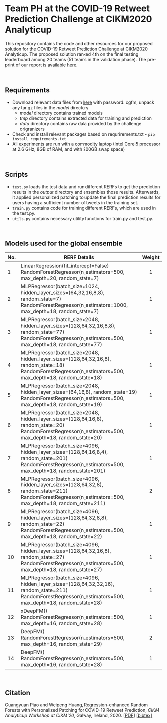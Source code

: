 # Team PH at the COVID-19 Retweet Prediction Challenge at CIKM2020 Analyticup

This repository contains the code and other resources for our proposed solution for the COVID-19 Retweet Prediction Challenge at CIKM2020 Analyticup. The proposed solution ranked 4th on the final testing leaderboard among 20 teams (51 teams in the validation phase). The pre-print of our report is available [here](http://parklize.github.io/publications/CIKM2020_Analyticup.pdf). 

<br/>

## Requirements
- Download relevant data files from [here](https://pan.baidu.com/s/1cE8eapywzoeXPt-W7t-WVA) with password: cgfm, unpack any tar.gz files in the *model* directory
    - *model* directory contains trained models 
    - *tmp* directory contains extracted data for training and prediction
    - *data* directory contains raw data provided by the challenge origranizers
- Check and install relevant packages based on requrirements.txt - `pip install requirements.txt`
- All experiments are run with a commodity
laptop (Intel CoreI5 processor at 2.6 GHz, 8GB of RAM, and with 200GB swap space)

<br/>

## Scripts
- `test.py` loads the test data and run different RERFs to get the prediction results in the *output* directory and ensembles those results. Afterwards, it applied personalized patching to update the final prediction results for users having a sufficient number of tweets in the training set.   
- `train.py` contains code for training different RERFs, which are used in the test.py.
- `utils.py` contains necessary utility functions for train.py and test.py.

<br/>

## Models used for the global ensemble
| No.        | RERF Details  | Weight |
| ------------- |---|:-------------:|
| 1     | LinearRegression(fit_intercept=False)<br>RandomForestRegressor(n_estimators=500, max_depth=20, random_state=7)| 1 |
| 2     | MLPRegressor(batch_size=1024, hidden_layer_sizes=(64,32,16,8,8), random_state=7)<br>RandomForestRegressor(n_estimators=1000, max_depth=18, random_state=7)| 1 |
| 3     | MLPRegressor(batch_size=2048, hidden_layer_sizes=(128,64,32,16,8,8), random_state=77)<br>RandomForestRegressor(n_estimators=500, max_depth=18, random_state=77)| 1 |
| 4     | MLPRegressor(batch_size=2048, hidden_layer_sizes=(128,64,32,16,8), random_state=18)<br>RandomForestRegressor(n_estimators=500, max_depth=18, random_state=18)| 1 |
| 5     | MLPRegressor(batch_size=2048, hidden_layer_sizes=(64,16,8), random_state=19)<br>RandomForestRegressor(n_estimators=500, max_depth=18, random_state=19)| 1 |
| 6     | MLPRegressor(batch_size=2048, hidden_layer_sizes=(128,64,16,8), random_state=20)<br>RandomForestRegressor(n_estimators=500, max_depth=18, random_state=20)| 1 |
| 7     | MLPRegressor(batch_size=4096, hidden_layer_sizes=(128,64,16,8,4), random_state=201)<br>RandomForestRegressor(n_estimators=500, max_depth=18, random_state=201)| 1 |
| 8     | MLPRegressor(batch_size=4096, hidden_layer_sizes=(128,64,32,8), random_state=211)<br>RandomForestRegressor(n_estimators=500, max_depth=18, random_state=211)| 2 |
| 9     | MLPRegressor(batch_size=4096, hidden_layer_sizes=(128,64,32,8,8), random_state=22)<br>RandomForestRegressor(n_estimators=500, max_depth=18, random_state=22)| 1 |
| 10    | MLPRegressor(batch_size=4096, hidden_layer_sizes=(128,64,32,16,8), random_state=27)<br>RandomForestRegressor(n_estimators=500, max_depth=18, random_state=27)| 1 |
| 11    | MLPRegressor(batch_size=4096, hidden_layer_sizes=(128,64,32,32,16), random_state=211)<br>RandomForestRegressor(n_estimators=500, max_depth=18, random_state=28)| 1 |
| 12    | xDeepFM()<br>RandomForestRegressor(n_estimators=500, max_depth=16, random_state=28)| 1 |
| 13    | DeepFM()<br>RandomForestRegressor(n_estimators=500, max_depth=16, random_state=29)| 2 |
| 14    | DeepFM()<br>RandomForestRegressor(n_estimators=500, max_depth=16, random_state=28)| 1 |
<br/>

## Citation
Guangyuan Piao and Weipeng Huang, Regression-enhanced Random Forests with Personalized Patching for COVID-19 Retweet Prediction, *CIKM Analyticup Workshop at CIKM'20*, Galway, Ireland, 2020. \[[PDF](http://parklize.github.io/publications/CIKM2020_Analuticup.pdf)\] [[bibtex]](https://parklize.github.io/bib/CIKM2020_Analyticup.bib)
